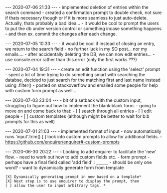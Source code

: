 --- 2020-07-06 21:33 ---
	- implemented deletion of entries within the search command
		- created a confirmation prompt to double check, not sure if thats necessary though or if it is more seamless to just auto-delete. Actually, thats probably a bad idea...
		- it would be cool to prompt the users to put the db under version control or something incase something happens - and then ex. commit the changes after each change.


--- 2020-07-05 10:33 --- 
	- it would be cool if instead of closing an entry, we return to the search field
	- no further luck in my SO post... nor my emails....
	- after accidentally deleting the DB, we can now edit entries...
	- use console.error rather than this.error (only the first works ???)
	


--- 2020-07-04 19:31 ---
	- create an edit function using the 'select' prompt
	- spent a lot of time trying to do something smart with searching the databse, decided to just search for the matching first and last name instead using .filter()
	- posted on stackoverflow and emailed some people for help with custom form prompt as well...


--- 2020-07-03 23:04 ---
	- bit of a setback with the custom input, struggling to figure out how to implement the blank:blank form. 
	- going to move on and come back to that: 
		- [ ] search through all entries
		- [ ] edit people
		- [ ] custom templates (although might be better to wait for b:b prompts for this as well)



--- 2020-07-01 21:03 ---
	- implemented format of input
		- now automatically runs 'input'.trim()
	[ ] look into custom prompts to allow for additional fields. 
		- https://github.com/enquirer/enquirer#-custom-prompts



--- 2020-06-30 20:22 ---
	- Looking to add enquirer to facilitate the 'new' flow. 
		- need to work out how to add custom fields etc. 
		- form prompt
			- perhaps have a final field called 'add field' : ______
				- should be only one word? 
		- want to dynamically generate form from template

	[X] Dynamically generating prompt in new based on a template*
	[X] Next step is to use enquirer to display the prompt, then 
	[ ] allow the user to input arbitrary tags. * 